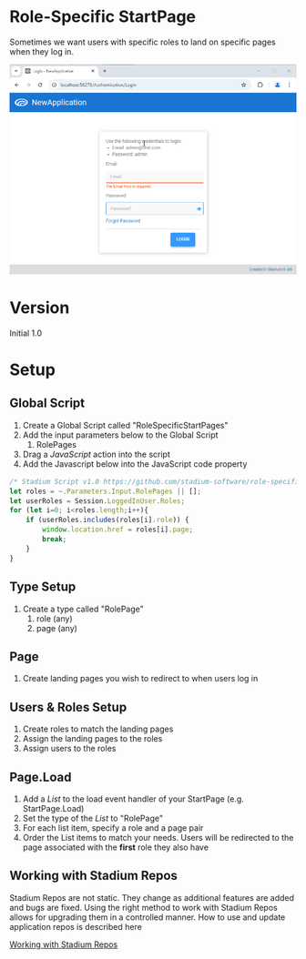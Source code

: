 # Role-Specific StartPage <!-- omit in toc -->

Sometimes we want users with specific roles to land on specific pages when they log in. 

![](images/view.gif)

# Version
Initial 1.0

# Setup

## Global Script
1. Create a Global Script called "RoleSpecificStartPages"
2. Add the input parameters below to the Global Script
   1. RolePages
3. Drag a *JavaScript* action into the script
4. Add the Javascript below into the JavaScript code property
```javascript
/* Stadium Script v1.0 https://github.com/stadium-software/role-specific-startpage */
let roles = ~.Parameters.Input.RolePages || [];
let userRoles = Session.LoggedInUser.Roles;
for (let i=0; i<roles.length;i++){
    if (userRoles.includes(roles[i].role)) {
        window.location.href = roles[i].page;
        break;
    }
}
```

## Type Setup
1. Create a type called "RolePage"
   1. role (any)
   2. page (any)

## Page
1. Create landing pages you wish to redirect to when users log in

## Users & Roles Setup
1. Create roles to match the landing pages
2. Assign the landing pages to the roles
3. Assign users to the roles

## Page.Load
1. Add a *List* to the load event handler of your StartPage (e.g. StartPage.Load)
2. Set the type of the *List* to "RolePage"
3. For each list item, specify a role and a page pair
4. Order the List items to match your needs. Users will be redirected to the page associated with the **first** role they also have

## Working with Stadium Repos
Stadium Repos are not static. They change as additional features are added and bugs are fixed. Using the right method to work with Stadium Repos allows for upgrading them in a controlled manner. How to use and update application repos is described here 

[Working with Stadium Repos](https://github.com/stadium-software/samples-upgrading)